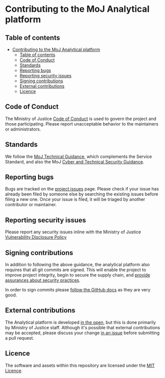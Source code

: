 <!-- markdownlint-disable MD013 -->
# Contributing to the MoJ Analytical platform

## Table of contents

- [Contributing to the MoJ Analytical platform](#contributing-to-the-moj-analytical-platform)
  - [Table of contents](#table-of-contents)
  - [Code of Conduct](#code-of-conduct)
  - [Standards](#standards)
  - [Reporting bugs](#reporting-bugs)
  - [Reporting security issues](#reporting-security-issues)
  - [Signing contributions](#signing-contributions)
  - [External contributions](#external-contributions)
  - [Licence](#licence)

## Code of Conduct

The Ministry of Justice [Code of Conduct](https://github.com/ministryofjustice/.github/blob/main/CODE_OF_CONDUCT.md) is used to govern the project and those participating.
Please report unacceptable behavior to the maintainers or administrators.

## Standards

We follow the [MoJ Technical Guidance](https://technical-guidance.service.justice.gov.uk/#moj-technical-guidance),
which complements the Service Standard,
and also the MoJ [Cyber and Technical Security Guidance](https://security-guidance.service.justice.gov.uk/#cyber-and-technical-security-guidance).

## Reporting bugs

Bugs are tracked on the [project issues](https://github.com/ministryofjustice/analytical-platform/issues) page. Please check if your issue has already been filed by someone else by searching the existing issues before filing a new one. Once your issue is filed, it will be triaged by another contributor or maintainer.

## Reporting security issues

Please report any security issues inline with the Ministry of Justice [Vulnerability Disclosure Policy](https://mojdigital.blog.gov.uk/vulnerability-disclosure-policy/)

## Signing contributions

In addition to following the above guidance,
the analytical platform also requires that all git commits are signed.
This will enable the project to improve project integrity,
begin to secure the supply chain,
and [provide assurances about security practices](https://slsa.dev/).

In order to sign commits please [follow the GitHub docs](https://docs.github.com/en/authentication/managing-commit-signature-verification/about-commit-signature-verification)
as they are very good.

## External contributions

The Analytical platform is developed [in the open](https://gds.blog.gov.uk/2014/07/22/making-things-open-making-things-better/),
but this is done primarily by Ministry of Justice staff.
Although it's possible that external contributions may be accepted,
please discuss your change [in an issue](/ministryofjustice/analytical-platform/issues) before submitting a pull request.

## Licence

The software and assets within this repository are licensed under the [MIT Licence](https://github.com/ministryofjustice/analytical-platform/blob/main/LICENSE).
